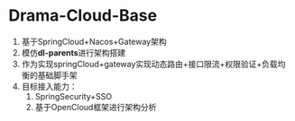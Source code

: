# Drama-Cloud-Base

1. 基于SpringCloud+Nacos+Gateway架构
2. 模仿**dl-parents**进行架构搭建
3. 作为实现springCloud+gateway实现动态路由+接口限流+权限验证+负载均衡的基础脚手架
4. 目标接入能力：
   1. SpringSecurity+SSO
   2. 基于OpenCloud框架进行架构分析